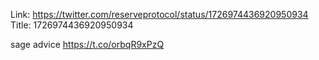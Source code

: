 Link:  https://twitter.com/reserveprotocol/status/1726974436920950934
Title: 1726974436920950934

sage advice https://t.co/orbqR9xPzQ